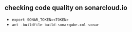 
checking code quality on sonarcloud.io
-----

- `export SONAR_TOKEN=<TOKEN>`
- `ant -buildfile build-sonarqube.xml sonar`

